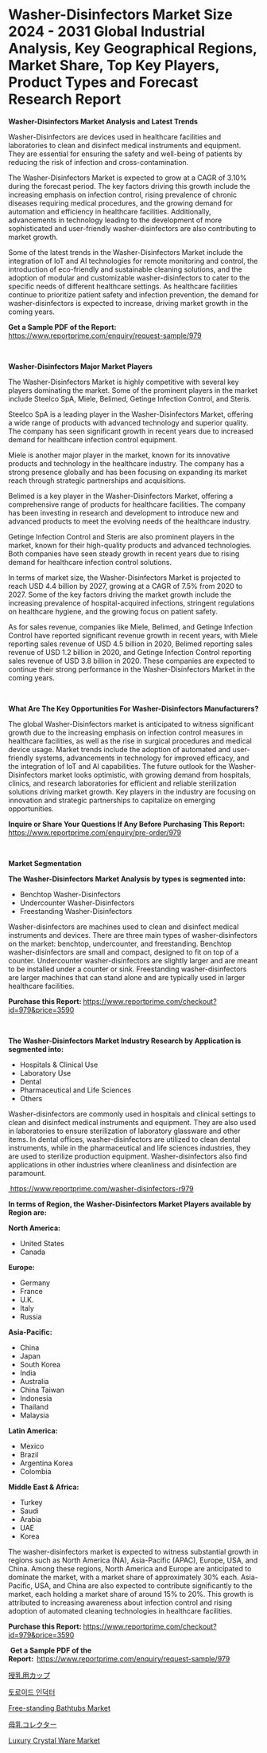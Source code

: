 <p><h1>Washer-Disinfectors Market Size 2024 - 2031 Global Industrial Analysis, Key Geographical Regions, Market Share, Top Key Players, Product Types and Forecast Research Report</h1></p><p><strong>Washer-Disinfectors Market Analysis and Latest Trends</strong></p>
<p><p>Washer-Disinfectors are devices used in healthcare facilities and laboratories to clean and disinfect medical instruments and equipment. They are essential for ensuring the safety and well-being of patients by reducing the risk of infection and cross-contamination.</p><p>The Washer-Disinfectors Market is expected to grow at a CAGR of 3.10% during the forecast period. The key factors driving this growth include the increasing emphasis on infection control, rising prevalence of chronic diseases requiring medical procedures, and the growing demand for automation and efficiency in healthcare facilities. Additionally, advancements in technology leading to the development of more sophisticated and user-friendly washer-disinfectors are also contributing to market growth.</p><p>Some of the latest trends in the Washer-Disinfectors Market include the integration of IoT and AI technologies for remote monitoring and control, the introduction of eco-friendly and sustainable cleaning solutions, and the adoption of modular and customizable washer-disinfectors to cater to the specific needs of different healthcare settings. As healthcare facilities continue to prioritize patient safety and infection prevention, the demand for washer-disinfectors is expected to increase, driving market growth in the coming years.</p></p>
<p><strong>Get a Sample PDF of the Report:&nbsp;</strong> <a href="https://www.reportprime.com/enquiry/request-sample/979">https://www.reportprime.com/enquiry/request-sample/979</a></p>
<p>&nbsp;</p>
<p><strong>Washer-Disinfectors Major Market Players</strong></p>
<p><p>The Washer-Disinfectors Market is highly competitive with several key players dominating the market. Some of the prominent players in the market include Steelco SpA, Miele, Belimed, Getinge Infection Control, and Steris.</p><p>Steelco SpA is a leading player in the Washer-Disinfectors Market, offering a wide range of products with advanced technology and superior quality. The company has seen significant growth in recent years due to increased demand for healthcare infection control equipment.</p><p>Miele is another major player in the market, known for its innovative products and technology in the healthcare industry. The company has a strong presence globally and has been focusing on expanding its market reach through strategic partnerships and acquisitions.</p><p>Belimed is a key player in the Washer-Disinfectors Market, offering a comprehensive range of products for healthcare facilities. The company has been investing in research and development to introduce new and advanced products to meet the evolving needs of the healthcare industry.</p><p>Getinge Infection Control and Steris are also prominent players in the market, known for their high-quality products and advanced technologies. Both companies have seen steady growth in recent years due to rising demand for healthcare infection control solutions.</p><p>In terms of market size, the Washer-Disinfectors Market is projected to reach USD 4.4 billion by 2027, growing at a CAGR of 7.5% from 2020 to 2027. Some of the key factors driving the market growth include the increasing prevalence of hospital-acquired infections, stringent regulations on healthcare hygiene, and the growing focus on patient safety.</p><p>As for sales revenue, companies like Miele, Belimed, and Getinge Infection Control have reported significant revenue growth in recent years, with Miele reporting sales revenue of USD 4.5 billion in 2020, Belimed reporting sales revenue of USD 1.2 billion in 2020, and Getinge Infection Control reporting sales revenue of USD 3.8 billion in 2020. These companies are expected to continue their strong performance in the Washer-Disinfectors Market in the coming years.</p></p>
<p>&nbsp;</p>
<p><strong>What Are The Key Opportunities For Washer-Disinfectors Manufacturers?</strong></p>
<p><p>The global Washer-Disinfectors market is anticipated to witness significant growth due to the increasing emphasis on infection control measures in healthcare facilities, as well as the rise in surgical procedures and medical device usage. Market trends include the adoption of automated and user-friendly systems, advancements in technology for improved efficacy, and the integration of IoT and AI capabilities. The future outlook for the Washer-Disinfectors market looks optimistic, with growing demand from hospitals, clinics, and research laboratories for efficient and reliable sterilization solutions driving market growth. Key players in the industry are focusing on innovation and strategic partnerships to capitalize on emerging opportunities.</p></p>
<p><strong>Inquire or Share Your Questions If Any Before Purchasing This Report:</strong> <a href="https://www.reportprime.com/enquiry/pre-order/979">https://www.reportprime.com/enquiry/pre-order/979</a></p>
<p>&nbsp;</p>
<p><strong>Market Segmentation</strong></p>
<p><strong>The Washer-Disinfectors Market Analysis by types is segmented into:</strong></p>
<p><ul><li>Benchtop Washer-Disinfectors</li><li>Undercounter Washer-Disinfectors</li><li>Freestanding Washer-Disinfectors</li></ul></p>
<p><p>Washer-disinfectors are machines used to clean and disinfect medical instruments and devices. There are three main types of washer-disinfectors on the market: benchtop, undercounter, and freestanding. Benchtop washer-disinfectors are small and compact, designed to fit on top of a counter. Undercounter washer-disinfectors are slightly larger and are meant to be installed under a counter or sink. Freestanding washer-disinfectors are larger machines that can stand alone and are typically used in larger healthcare facilities.</p></p>
<p><strong>Purchase this Report:&nbsp;</strong><a href="https://www.reportprime.com/checkout?id=979&price=3590">https://www.reportprime.com/checkout?id=979&price=3590</a></p>
<p>&nbsp;</p>
<p><strong>The Washer-Disinfectors Market Industry Research by Application is segmented into:</strong></p>
<p><ul><li>Hospitals & Clinical Use</li><li>Laboratory Use</li><li>Dental</li><li>Pharmaceutical and Life Sciences</li><li>Others</li></ul></p>
<p><p>Washer-disinfectors are commonly used in hospitals and clinical settings to clean and disinfect medical instruments and equipment. They are also used in laboratories to ensure sterilization of laboratory glassware and other items. In dental offices, washer-disinfectors are utilized to clean dental instruments, while in the pharmaceutical and life sciences industries, they are used to sterilize production equipment. Washer-disinfectors also find applications in other industries where cleanliness and disinfection are paramount.</p></p>
<p><a href="https://www.reportprime.com/washer-disinfectors-r979">&nbsp;https://www.reportprime.com/washer-disinfectors-r979</a></p>
<p><strong>In terms of Region, the Washer-Disinfectors Market Players available by Region are:</strong></p>
<p>
    <p> <strong> North America: </strong>
        <ul>
            <li>United States</li>
            <li>Canada</li>
        </ul>
        </p> 
    <p> <strong> Europe: </strong>
        <ul>
            <li>Germany</li>
            <li>France</li>
            <li>U.K.</li>
            <li>Italy</li>
            <li>Russia</li>
        </ul>
        </p> 
    <p> <strong> Asia-Pacific: </strong>
        <ul>
            <li>China</li>
            <li>Japan</li>
            <li>South Korea</li>
            <li>India</li>
            <li>Australia</li>
            <li>China Taiwan</li>
            <li>Indonesia</li>
            <li>Thailand</li>
            <li>Malaysia</li>
        </ul>
        </p> 
    <p> <strong> Latin America: </strong>
        <ul>
            <li>Mexico</li>
            <li>Brazil</li>
            <li>Argentina Korea</li>
            <li>Colombia</li>
        </ul>
        </p> 
    <p> <strong> Middle East & Africa: </strong>
        <ul>
            <li>Turkey</li>
            <li>Saudi</li>
            <li>Arabia</li>
            <li>UAE</li>
            <li>Korea</li>
        </ul>
    </p>
    </p>
<p><p>The washer-disinfectors market is expected to witness substantial growth in regions such as North America (NA), Asia-Pacific (APAC), Europe, USA, and China. Among these regions, North America and Europe are anticipated to dominate the market, with a market share of approximately 30% each. Asia-Pacific, USA, and China are also expected to contribute significantly to the market, each holding a market share of around 15% to 20%. This growth is attributed to increasing awareness about infection control and rising adoption of automated cleaning technologies in healthcare facilities.</p></p>
<p><strong>Purchase this Report: </strong><a href="https://www.reportprime.com/checkout?id=979&price=3590">https://www.reportprime.com/checkout?id=979&price=3590</a></p>
<p>&nbsp;<strong>Get a Sample PDF of the Report:&nbsp;&nbsp;</strong><a href="https://www.reportprime.com/enquiry/request-sample/979">https://www.reportprime.com/enquiry/request-sample/979</a></p>
<p><strong></strong></p>
<p><p><a href="https://medium.com/@izaiahbartell/%E7%9C%8B%E8%AD%B7%E3%82%AB%E3%83%83%E3%83%97%E5%B8%82%E5%A0%B4%E3%82%B7%E3%82%A7%E3%82%A2-%E5%B8%82%E5%A0%B4%E5%88%86%E6%9E%90-%E6%88%90%E9%95%B7%E3%83%88%E3%83%AC%E3%83%B3%E3%83%89-%E4%BA%88%E6%B8%AC-2024%E5%B9%B4%E3%81%8B%E3%82%892031%E5%B9%B4%E3%81%BE%E3%81%A7%E3%81%AE%E6%9C%9F%E9%96%93-99fa7bf77868">授乳用カップ</a></p><p><a href="https://github.com/nhaiquang84/Market-Research-Report-List-1/blob/main/675598310619.md">토로이드 인덕터</a></p><p><a href="https://github.com/mabenkhyari11/Market-Research-Report-List-1/blob/main/free-standing-bathtubs-market.md">Free-standing Bathtubs Market</a></p><p><a href="https://medium.com/@izaiahbartell/%E6%AF%8D%E4%B9%B3%E5%8F%8E%E9%9B%86%E5%99%A8%E3%81%AE%E5%B8%82%E5%A0%B4%E8%A6%8F%E6%A8%A1-%E3%82%B7%E3%82%A7%E3%82%A2-%E3%83%88%E3%83%AC%E3%83%B3%E3%83%89%E5%88%86%E6%9E%90%E3%83%AC%E3%83%9D%E3%83%BC%E3%83%88-%E8%A3%BD%E5%93%81%E5%88%A5-%E6%89%8B%E5%8B%95%E5%BC%8F%E6%AF%8D%E4%B9%B3%E5%8F%8E%E9%9B%86%E5%99%A8-%E9%9B%BB%E6%B0%97%E5%BC%8F%E6%AF%8D%E4%B9%B3%E5%8F%8E%E9%9B%86%E5%99%A8-%E3%81%8A%E3%82%88%E3%81%B3%E3%82%BB%E3%82%B0%E3%83%A1%E3%83%B3%E3%83%88%E4%BA%88%E6%B8%AC-2024%E5%B9%B4-2031%E5%B9%B4-f3c8547118c2">母乳コレクター</a></p><p><a href="https://github.com/claudianurdin/Market-Research-Report-List-1/blob/main/luxury-crystal-ware-market.md">Luxury Crystal Ware Market</a></p></p>